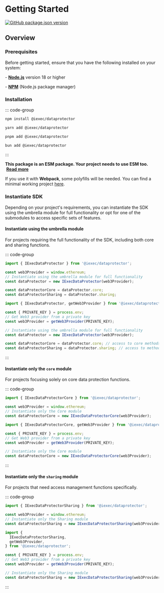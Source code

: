 # Getting Started

[![GitHub package.json version](https://img.shields.io/badge/dynamic/json?url=https%3A%2F%2Fraw.githubusercontent.com%2FiExecBlockchainComputing%2Fdataprotector-sdk%2Fmain%2Fpackages%2Fsdk%2Fpackage.json&query=%24.version&label=version&color=green)](https://github.com/iExecBlockchainComputing/dataprotector-sdk/tree/main/packages/sdk)

## Overview

### Prerequisites

Before getting started, ensure that you have the following installed on your
system:

\- [**Node.js**](https://nodejs.org/en/) version 18 or higher

\- [**NPM**](https://docs.npmjs.com/) (Node.js package manager)

### Installation

::: code-group

```sh [npm]
npm install @iexec/dataprotector
```

```sh [yarn]
yarn add @iexec/dataprotector
```

```sh [pnpm]
pnpm add @iexec/dataprotector
```

```sh [bun]
bun add @iexec/dataprotector
```

:::

**This package is an ESM package. Your project needs to use ESM too.**
&nbsp;[**Read more**](https://gist.github.com/sindresorhus/a39789f98801d908bbc7ff3ecc99d99c)

If you use it with **Webpack**, some polyfills will be needed. You can find a
minimal working project
[here](https://github.com/iExecBlockchainComputing/dataprotector-sdk/tree/115b797cf62dcff0f41e2ba783405d5083d78922/packages/demo/browser-webpack).

### Instantiate SDK

Depending on your project's requirements, you can instantiate the SDK using the
umbrella module for full functionality or opt for one of the submodules to
access specific sets of features.

#### Instantiate using the umbrella module

For projects requiring the full functionality of the SDK, including both core
and sharing functions.

::: code-group

```js [Browser]
import { IExecDataProtector } from '@iexec/dataprotector';

const web3Provider = window.ethereum;
// Instantiate using the umbrella module for full functionality
const dataProtector = new IExecDataProtector(web3Provider);

const dataProtectorCore = dataProtector.core;
const dataProtectorSharing = dataProtector.sharing;
```

```js [NodeJS]
import { IExecDataProtector, getWeb3Provider } from '@iexec/dataprotector';

const { PRIVATE_KEY } = process.env;
// Get Web3 provider from a private key
const web3Provider = getWeb3Provider(PRIVATE_KEY);

// Instantiate using the umbrella module for full functionality
const dataProtector = new IExecDataProtector(web3Provider);

const dataProtectorCore = dataProtector.core; // access to core methods
const dataProtectorSharing = dataProtector.sharing; // access to methods
```

:::

#### Instantiate only the `core` module

For projects focusing solely on core data protection functions.

::: code-group

```js [Browser]
import { IExecDataProtectorCore } from '@iexec/dataprotector';

const web3Provider = window.ethereum;
// Instantiate only the Core module
const dataProtectorCore = new IExecDataProtectorCore(web3Provider);
```

```js [NodeJS]
import { IExecDataProtectorCore, getWeb3Provider } from '@iexec/dataprotector';

const { PRIVATE_KEY } = process.env;
// Get Web3 provider from a private key
const web3Provider = getWeb3Provider(PRIVATE_KEY);

// Instantiate only the Core module
const dataProtectorCore = new IExecDataProtectorCore(web3Provider);
```

:::

#### Instantiate only the `sharing` module

For projects that need access management functions specifically.

::: code-group

```js [Browser]
import { IExecDataProtectorSharing } from '@iexec/dataprotector';

const web3Provider = window.ethereum;
// Instantiate only the Sharing module
const dataProtectorSharing = new IExecDataProtectorSharing(web3Provider);
```

```js [NodeJS]
import {
  IExecDataProtectorSharing,
  getWeb3Provider,
} from '@iexec/dataprotector';

const { PRIVATE_KEY } = process.env;
// Get Web3 provider from a private key
const web3Provider = getWeb3Provider(PRIVATE_KEY);

// Instantiate only the Sharing module
const dataProtectorSharing = new IExecDataProtectorSharing(web3Provider);
```

:::
